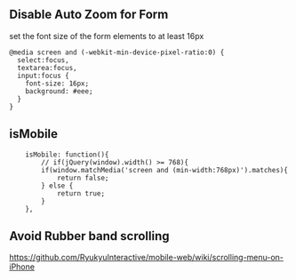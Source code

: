 ## Disable Auto Zoom for Form

set the font size of the form elements to at least 16px

```
@media screen and (-webkit-min-device-pixel-ratio:0) { 
  select:focus,
  textarea:focus,
  input:focus {
    font-size: 16px;
    background: #eee;
  }
}
```

## isMobile

```
    isMobile: function(){
	    // if(jQuery(window).width() >= 768){
        if(window.matchMedia('screen and (min-width:768px)').matches){
	        return false;
        } else {
	        return true;
        }
    },
```

## Avoid Rubber band scrolling

https://github.com/RyukyuInteractive/mobile-web/wiki/scrolling-menu-on-iPhone
